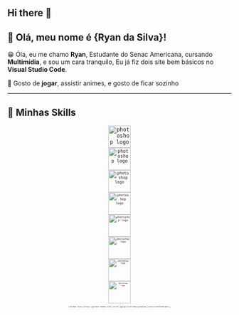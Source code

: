 ## Hi there 👋
## 💜 Olá, meu nome é {Ryan da Silva}!

<p>😁 Óla, eu me chamo <b>Ryan</b>, Estudante do Senac Americana, cursando <b>Multimídia</b>, e sou um cara tranquilo,
Eu já fiz dois site bem básicos no <b>Visual Studio Code</b>.</p>

💬 Gosto de <b>jogar</b>, assistir animes</b>, e gosto de ficar sozinho

---

## 🚀 Minhas Skills
<div align="center" style="display: inline_block">
<code><img src="https://skillicons.dev/icons?i=photoshop" height="50" alt="photoshop logo" />
<code><img src="https://skillicons.dev/icons?i=ai" height="50" alt="photoshop logo" />
<code><img src="https://skillicons.dev/icons?i=html" height="50" alt="photoshop logo" />
<code><img src="https://skillicons.dev/icons?i=css" height="50" alt="photoshop logo" />
<code><img src="https://skillicons.dev/icons?i=discord" height="50" alt="photoshop logo" />
<code><img src="https://skillicons.dev/icons?i=robloxstudio" height="50" alt="photoshop logo" />
<code><img src="https://skillicons.dev/icons?i=figma" height="50" alt="photoshop logo" />
<code><img src="https://skillicons.dev/icons?i=ae" height="50" alt="photoshop logo" />
---
![GitHub Stats](https://github-readme-stats.vercel.app/api?username=ryan&show_icons=true&theme=dark)</code>,
</div>